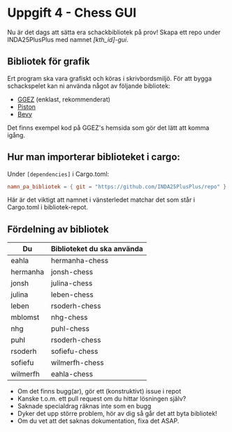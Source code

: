 # Uppgift 4 - Chess GUI

Nu är det dags att sätta era schackbibliotek på prov!
Skapa ett repo under INDA25PlusPlus med namnet *[kth_id]-gui*.

## Bibliotek för grafik
Ert program ska vara grafiskt och köras i skrivbordsmiljö.
För att bygga schackspelet kan ni använda något av följande bibliotek:
* [GGEZ](https://ggez.rs/) (enklast, rekommenderat)
* [Piston](https://www.piston.rs/)
* [Bevy](https://bevyengine.org/)

Det finns exempel kod på GGEZ's hemsida som gör det lätt att komma igång.

## Hur man importerar biblioteket i cargo:

Under `[dependencies]` i Cargo.toml:
```toml
namn_pa_bibliotek = { git = "https://github.com/INDA25PlusPlus/repo" }
```
Här är det viktigt att namnet i vänsterledet matchar det som står i Cargo.toml i bibliotek-repot.


## Fördelning av bibliotek

 | Du       | Biblioteket du ska använda |
 |----------|----------------------------|
 | eahla    | hermanha-chess             |
 | hermanha | jonsh-chess                |
 | jonsh    | julina-chess               |
 | julina   | leben-chess                |
 | leben    | rsoderh-chess              |
 | mblomst  | nhg-chess                  |
 | nhg      | puhl-chess                 |
 | puhl     | rsoderh-chess              |
 | rsoderh  | sofiefu-chess              |
 | sofiefu  | wilmerfh-chess             |
 | wilmerfh | eahla-chess                |

* Om det finns bugg(ar), gör ett (konstruktivt) issue i repot
* Kanske t.o.m. ett pull request om du hittar lösningen själv?
* Saknade specialdrag räknas inte som en bugg
* Dyker det upp större problem, hör av dig så går det att byta bibliotek!
* Om du vet att det saknas dokumentation, fixa det ASAP.


